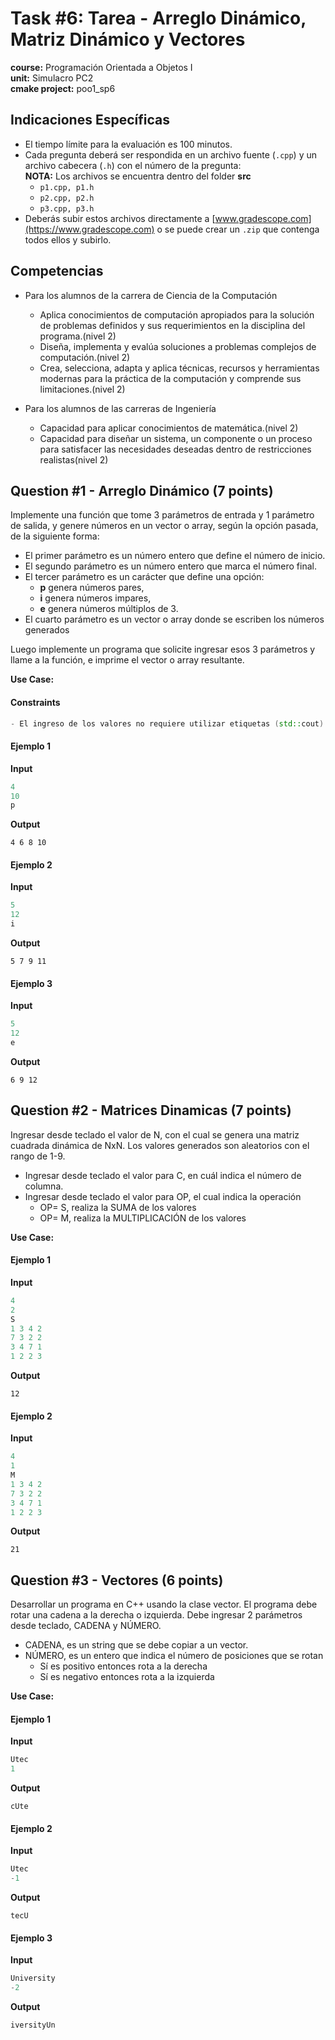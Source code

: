 # Task #6: Tarea - Arreglo Dinámico, Matriz Dinámico y Vectores 
**course:** Programación Orientada a Objetos I  
**unit:** Simulacro PC2  
**cmake project:** poo1_sp6
## Indicaciones Específicas
- El tiempo límite para la evaluación es 100 minutos.
- Cada pregunta deberá ser respondida en un archivo fuente (`.cpp`) y un archivo cabecera (`.h`) con el número de la pregunta:  
**NOTA:** Los archivos se encuentra dentro del folder **src**  
    - `p1.cpp, p1.h`
    - `p2.cpp, p2.h`
    - `p3.cpp, p3.h`
- Deberás subir estos archivos directamente a [www.gradescope.com](https://www.gradescope.com) o se puede crear un `.zip` que contenga todos ellos y subirlo.
## Competencias
- Para los alumnos de la carrera de Ciencia de la Computación
    - Aplica conocimientos de computación  apropiados para la solución de problemas definidos y sus requerimientos en la disciplina del programa.(nivel 2)
    - Diseña, implementa y evalúa soluciones a problemas complejos de computación.(nivel 2)
    - Crea, selecciona, adapta y aplica técnicas, recursos y herramientas modernas para la práctica de la computación y comprende sus limitaciones.(nivel 2)

- Para los alumnos de las carreras de Ingeniería
    - Capacidad para aplicar conocimientos de matemática.(nivel 2)
    - Capacidad para diseñar un sistema, un componente o un proceso para satisfacer las necesidades deseadas dentro de restricciones realistas(nivel 2)
## Question #1 - Arreglo Dinámico (7 points)

Implemente una función que tome 3 parámetros de entrada y 1 parámetro de salida, y genere números en un vector o array, según la opción pasada, de la siguiente forma:  
- El primer parámetro es un número entero que define el número de inicio.  
- El segundo parámetro es un número entero que marca el número final.  
- El tercer parámetro es un carácter que define una opción:  
  - **p** genera números pares,  
  - **i** genera números impares, 
  - **e** genera números múltiplos de 3. 
- El cuarto parámetro es un vector o array donde se escriben los números generados 

Luego implemente un programa que solicite ingresar esos 3 parámetros y llame a la función, e imprime el vector o array resultante. 
  
**Use Case:** 
#### Constraints
```cpp
- El ingreso de los valores no requiere utilizar etiquetas (std::cout)
```
#### Ejemplo 1
**Input**
```cpp
4
10
p
```
**Output**
```
4 6 8 10
```
#### Ejemplo 2
**Input**
```cpp
5
12
i
```
**Output**
```
5 7 9 11
```
#### Ejemplo 3
**Input**
```cpp
5
12
e
```
**Output**
```
6 9 12
```

## Question #2 - Matrices Dinamicas (7 points)

Ingresar desde teclado el valor de N, con el cual se genera una matriz cuadrada dinámica de NxN. Los valores generados son aleatorios con el rango de 1-9.
- Ingresar desde teclado el valor para C, en cuál indica el número de columna.
- Ingresar desde teclado el valor para OP, el cual indica la operación
  - OP= S, realiza la SUMA de los valores
  - OP= M, realiza la MULTIPLICACIÓN de los valores
  
**Use Case:**  
#### Ejemplo 1
**Input**
```cpp
4
2
S
1 3 4 2
7 3 2 2
3 4 7 1
1 2 2 3
```
**Output**
```
12
```
#### Ejemplo 2
**Input**
```cpp
4
1
M
1 3 4 2
7 3 2 2
3 4 7 1
1 2 2 3
```
**Output**
```
21
```

## Question #3 - Vectores (6 points)

Desarrollar un programa en C++ usando la clase vector. El programa debe rotar una cadena a la derecha o izquierda. Debe ingresar 2 parámetros desde teclado, CADENA y NÚMERO.
- CADENA, es un string que se debe copiar a un vector.
- NÚMERO, es un entero que indica el número de posiciones que se rotan
  - Sí es positivo entonces rota a la derecha
  - Sí es negativo entonces rota a la izquierda 
  
**Use Case:**  
#### Ejemplo 1
**Input**
```cpp
Utec
1
```
**Output**
```
cUte
```
#### Ejemplo 2
**Input**
```cpp
Utec
-1
```
**Output**
```
tecU
```
#### Ejemplo 3
**Input**
```cpp
University
-2
```
**Output**
```
iversityUn
```



